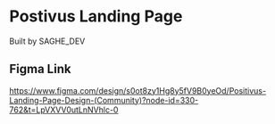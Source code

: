 # Postivus Landing Page

Built by SAGHE_DEV

## Figma Link

https://www.figma.com/design/s0ot8zy1Hg8y5fV9B0yeOd/Positivus-Landing-Page-Design-(Community)?node-id=330-762&t=LpVXVV0utLnNVhlc-0
